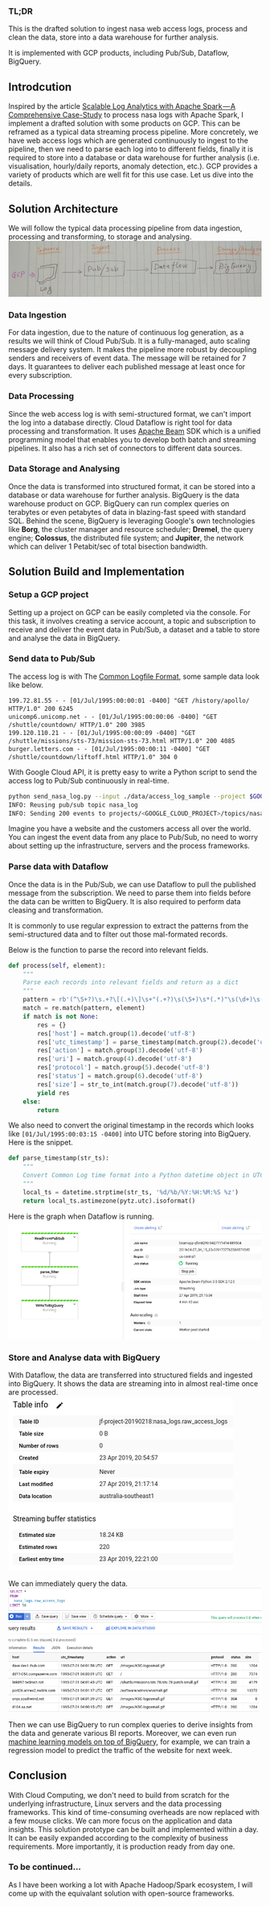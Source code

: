### TL;DR
This is the drafted solution to ingest nasa web access logs, process and clean the data, store into a data warehouse for further analysis.

It is implemented with GCP products, including Pub/Sub, Dataflow, BigQuery.

## Introdcution
Inspired by the article [Scalable Log Analytics with Apache Spark — A Comprehensive Case-Study](https://towardsdatascience.com/scalable-log-analytics-with-apache-spark-a-comprehensive-case-study-2be3eb3be977) to process nasa logs with Apache Spark, I implement a drafted solution with some products on GCP. This can be reframed as a typical data streaming process pipeline. More concretely, we have web access logs which are generated continuously to ingest to the pipeline, then we need to parse each log into to different fields, finally it is required to store into a database or data warehouse for further analysis (i.e. visualisation, hourly/daily reports, anomaly detection, etc.). GCP provides a variety of products which are well fit for this use case. Let us dive into the details.

## Solution Architecture
We will follow the typical data processing pipeline from data ingestion, processing and transforming, to storage and analysing.
![](images/gcp_solution_architect.png)

### Data Ingestion
For data ingestion, due to the nature of continuous log generation, as a results we will think of Cloud Pub/Sub. It is a fully-managed, auto scaling message delivery system. It makes the pipeline more robust by decoupling senders and receivers of event data. The message will be retained for 7 days. It guarantees to deliver each published message at least once for every subscription.

### Data Processing
Since the web access log is with semi-structured format, we can't import the log into a database directly. Cloud Dataflow is right tool for data processing and transformation. It uses [Apache Beam](https://beam.apache.org/) SDK which is a unified programming model that enables you to develop both batch and streaming pipelines. It also has a rich set of connectors to different data sources.

### Data Storage and Analysing
Once the data is transformed into structured format, it can be stored into a database or data warehouse for further analysis. BigQuery is the data warehouse product on GCP. BigQuery can run complex queries on terabytes or even petabytes of data in blazing-fast speed with standard SQL. Behind the scene, BigQuery is leveraging Google's own technologies like **Borg**, the cluster manager and resource scheduler; **Dremel**, the query engine; **Colossus**, the distributed file system; and **Jupiter**, the network which can deliver 1 Petabit/sec of total bisection bandwidth.

## Solution Build and Implementation
### Setup a GCP project
Setting up a project on GCP can be easily completed via the console. For this task, it involves creating a service account, a topic and subscription to receive and deliver the event data in Pub/Sub, a dataset and a table to store and analyse the data in BigQuery.

### Send data to Pub/Sub
The access log is with The [Common Logfile Format](https://www.w3.org/Daemon/User/Config/Logging.html#common-logfile-format), some sample data look like below.

```
199.72.81.55 - - [01/Jul/1995:00:00:01 -0400] "GET /history/apollo/ HTTP/1.0" 200 6245
unicomp6.unicomp.net - - [01/Jul/1995:00:00:06 -0400] "GET /shuttle/countdown/ HTTP/1.0" 200 3985
199.120.110.21 - - [01/Jul/1995:00:00:09 -0400] "GET /shuttle/missions/sts-73/mission-sts-73.html HTTP/1.0" 200 4085
burger.letters.com - - [01/Jul/1995:00:00:11 -0400] "GET /shuttle/countdown/liftoff.html HTTP/1.0" 304 0
```
With Google Cloud API, it is pretty easy to write a Python script to send the access log to Pub/Sub continuously in real-time. 

```bash
python send_nasa_log.py --input ./data/access_log_sample --project $GOOGLE_CLOUD_PROJECT --topic nasa_log
INFO: Reusing pub/sub topic nasa_log
INFO: Sending 200 events to projects/<GOOGLE_CLOUD_PROJECT>/topics/nasa_log
```

Imagine you have a website and the customers access all over the world. You can ingest the event data from any place to Pub/Sub, no need to worry about setting up the infrastructure, servers and the process frameworks.

### Parse data with Dataflow
Once the data is in the Pub/Sub, we can use Dataflow to pull the published message from the subscription. We need to parse them into fields before the data can be written to BigQuery. It is also required to perform data cleasing and transformation.

It is commonly to use regular expression to extract the patterns from the semi-structured data and to filter out those mal-formated records. 

Below is the function to parse the record into relevant fields.
```python
def process(self, element):
    """
    Parse each records into relevant fields and return as a dict
    """
    pattern = rb'(^\S+?)\s.+?\[(.+)\]\s+"(.+?)\s(\S+)\s*(.*)"\s(\d+)\s(.+)'
    match = re.match(pattern, element)
    if match is not None:
        res = {}
        res['host'] = match.group(1).decode('utf-8')
        res['utc_timestamp'] = parse_timestamp(match.group(2).decode('utf-8'))
        res['action'] = match.group(3).decode('utf-8')
        res['uri'] = match.group(4).decode('utf-8')
        res['protocol'] = match.group(5).decode('utf-8')
        res['status'] = match.group(6).decode('utf-8')
        res['size'] = str_to_int(match.group(7).decode('utf-8'))
        yield res
    else:
        return
```

We also need to convert the original timestamp in the records which looks like `[01/Jul/1995:00:03:15 -0400]` into UTC before storing into BigQuery. Here is the snippet.
```python
def parse_timestamp(str_ts):
    """
    Convert Common Log time format into a Python datetime object in UTC
    """
    local_ts = datetime.strptime(str_ts, '%d/%b/%Y:%H:%M:%S %z')
    return local_ts.astimezone(pytz.utc).isoformat()
```

Here is the graph when Dataflow is running.
![](images/dataflow_job.png)

### Store and Analyse data with BigQuery
With Dataflow, the data are transferred into structured fields and ingested into BigQuery. It shows the data are streaming into in almost real-time once are processed.
![](images/bigquery_table.png)

We can immediately query the data.
![](images/bigquery_query.png)


Then we can use BigQuery to run complex queries to derive insights from the data and generate various BI reports. Moreover, we can even run [machine learning models on top of BigQuery](https://cloud.google.com/bigquery/docs/bigqueryml), for example, we can train a regression model to predict the traffic of the website for next week.

## Conclusion
With Cloud Computing, we don't need to build from scratch for the underlying infrastructure, Linux servers and the data processing frameworks. This kind of time-consuming overheads are now replaced with a few mouse clicks. We can more focus on the application and data insights. This solution prototype can be built and implemented within a day. It can be easily expanded according to the complexity of business requirements. More importantly, it is production ready from day one.

### To be continued...
As I have been working a lot with Apache Hadoop/Spark ecosystem, I will come up with the equivalant solution with open-source frameworks.

